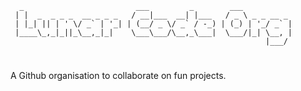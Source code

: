 ```
  _                         ___         _        ___           
 | |  _  _ _ _  __ _ _ _   / __|___  __| |___   / _ \ _ _ __ _ 
 | |_| || | ' \/ _` | '_| | (__/ _ \/ _` / -_) | (_) | '_/ _` |
 |____\_,_|_||_\__,_|_|    \___\___/\__,_\___|  \___/|_| \__, |
                                                         |___/ 
```
# 

A Github organisation to collaborate on fun projects.

